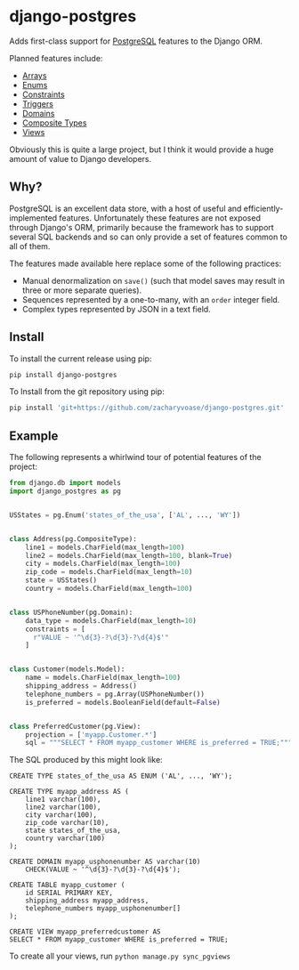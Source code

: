 django-postgres
===============

Adds first-class support for [PostgreSQL][] features to the Django ORM.

Planned features include:

*   [Arrays][pg-arrays]
*   [Enums][pg-enums]
*   [Constraints][pg-constraints]
*   [Triggers][pg-triggers]
*   [Domains][pg-domains]
*   [Composite Types][pg-ctypes]
*   [Views][pg-views]

[postgresql]: http://www.postgresql.org/
[pg-arrays]: http://www.postgresql.org/docs/9.1/static/arrays.html
[pg-enums]: http://www.postgresql.org/docs/9.1/static/datatype-enum.html
[pg-constraints]: http://www.postgresql.org/docs/9.1/static/ddl-constraints.html
[pg-triggers]: http://www.postgresql.org/docs/9.1/static/sql-createtrigger.html
[pg-domains]: http://www.postgresql.org/docs/9.1/static/sql-createdomain.html
[pg-ctypes]: http://www.postgresql.org/docs/9.1/static/rowtypes.html
[pg-views]: http://www.postgresql.org/docs/9.1/static/sql-createview.html

Obviously this is quite a large project, but I think it would provide a huge
amount of value to Django developers.

Why?
----

PostgreSQL is an excellent data store, with a host of useful and
efficiently-implemented features. Unfortunately these features are not exposed
through Django's ORM, primarily because the framework has to support several
SQL backends and so can only provide a set of features common to all of them.

The features made available here replace some of the following practices:

-  Manual denormalization on `save()` (such that model saves may result in
   three or more separate queries).
-  Sequences represented by a one-to-many, with an `order` integer field.
-  Complex types represented by JSON in a text field.

Install
-------

To install the current release using pip:

```sh
pip install django-postgres
```

To Install from the git repository using pip:

```sh
pip install 'git+https://github.com/zacharyvoase/django-postgres.git'
```

Example
-------

The following represents a whirlwind tour of potential features of the project:

```python
from django.db import models
import django_postgres as pg


USStates = pg.Enum('states_of_the_usa', ['AL', ..., 'WY'])


class Address(pg.CompositeType):
    line1 = models.CharField(max_length=100)
    line2 = models.CharField(max_length=100, blank=True)
    city = models.CharField(max_length=100)
    zip_code = models.CharField(max_length=10)
    state = USStates()
    country = models.CharField(max_length=100)


class USPhoneNumber(pg.Domain):
    data_type = models.CharField(max_length=10)
    constraints = [
      r"VALUE ~ '^\d{3}-?\d{3}-?\d{4}$'"
    ]


class Customer(models.Model):
    name = models.CharField(max_length=100)
    shipping_address = Address()
    telephone_numbers = pg.Array(USPhoneNumber())
    is_preferred = models.BooleanField(default=False)


class PreferredCustomer(pg.View):
    projection = ['myapp.Customer.*']
    sql = """SELECT * FROM myapp_customer WHERE is_preferred = TRUE;"""
```

The SQL produced by this might look like:

```postgresql
CREATE TYPE states_of_the_usa AS ENUM ('AL', ..., 'WY');

CREATE TYPE myapp_address AS (
    line1 varchar(100),
    line2 varchar(100),
    city varchar(100),
    zip_code varchar(10),
    state states_of_the_usa,
    country varchar(100)
);

CREATE DOMAIN myapp_usphonenumber AS varchar(10)
    CHECK(VALUE ~ '^\d{3}-?\d{3}-?\d{4}$');

CREATE TABLE myapp_customer (
    id SERIAL PRIMARY KEY,
    shipping_address myapp_address,
    telephone_numbers myapp_usphonenumber[]
);

CREATE VIEW myapp_preferredcustomer AS
SELECT * FROM myapp_customer WHERE is_preferred = TRUE;
```

To create all your views, run ``python manage.py sync_pgviews``
